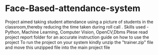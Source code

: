 # Face-Based-attendance-system
Project aimed taking student attendance using a picture of students in the classroom,thereby reducing the time taken during roll call . Skills used - Python, Machine Learning, Computer Vision, OpenCV,Dbms
Plese read project report folder for an accurate instruction guide on how to use the project
To run the project on your system kindly unzip the "trainer.zip" file and move this unzipped file into the main project file
